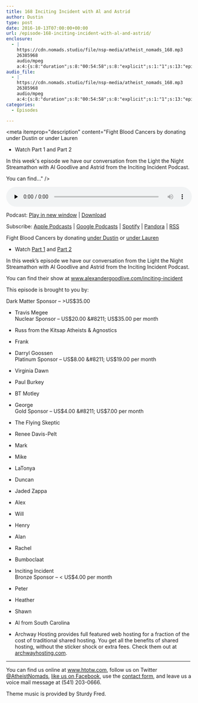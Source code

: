```yaml
---
title: 168 Inciting Incident with Al and Astrid
author: Dustin
type: post
date: 2016-10-13T07:00:00+00:00
url: /episode-168-inciting-incident-with-al-and-astrid/
enclosure:
  - |
    https://cdn.nomads.studio/file/nsp-media/atheist_nomads_168.mp3
    26385968
    audio/mpeg
    a:4:{s:8:"duration";s:8:"00:54:58";s:8:"explicit";s:1:"1";s:13:"episode_title";s:36:"Inciting Incident with Al and Astrid";s:10:"episode_no";s:3:"168";}
audio_file:
  - |
    https://cdn.nomads.studio/file/nsp-media/atheist_nomads_168.mp3
    26385968
    audio/mpeg
    a:4:{s:8:"duration";s:8:"00:54:58";s:8:"explicit";s:1:"1";s:13:"episode_title";s:36:"Inciting Incident with Al and Astrid";s:10:"episode_no";s:3:"168";}
categories:
  - Episodes

---
```

<div itemscope itemtype="http://schema.org/AudioObject">
  <meta itemprop="name" content="168 Inciting Incident with Al and Astrid" />
  
  <meta itemprop="uploadDate" content="2016-10-13T01:00:00-06:00" />
  
  <meta itemprop="encodingFormat" content="audio/mpeg" />
  
  <meta itemprop="duration" content="PT54M58S" />
  
  <meta itemprop="description" content="Fight Blood Cancers by donating under Dustin or under Lauren
* Watch Part 1 and Part 2

In this week's episode we have our conversation from the Light the Night Streamathon with Al Goodlive and Astrid from the Inciting Incident Podcast.

You can find..." />
  
  <meta itemprop="contentUrl" content="https://dts.podtrac.com/redirect.mp3/cdn.nomads.studio/file/nsp-media/atheist_nomads_168.mp3" />
  
  <meta itemprop="contentSize" content="25.2" />
  </p> 
  
  <div class="powerpress_player" id="powerpress_player_8430">
    <audio class="wp-audio-shortcode" id="audio-5060-174" preload="none" style="width: 100%;" controls="controls"><source type="audio/mpeg" src="https://dts.podtrac.com/redirect.mp3/cdn.nomads.studio/file/nsp-media/atheist_nomads_168.mp3?_=174" /><a href="https://dts.podtrac.com/redirect.mp3/cdn.nomads.studio/file/nsp-media/atheist_nomads_168.mp3">https://dts.podtrac.com/redirect.mp3/cdn.nomads.studio/file/nsp-media/atheist_nomads_168.mp3</a></audio>
  </div>
</div>

<p class="powerpress_links powerpress_links_mp3">
  Podcast: <a href="https://dts.podtrac.com/redirect.mp3/cdn.nomads.studio/file/nsp-media/atheist_nomads_168.mp3" class="powerpress_link_pinw" target="_blank" title="Play in new window" onclick="return powerpress_pinw('https://htotw.com/?powerpress_pinw=5060-podcast');" rel="nofollow">Play in new window</a> | <a href="https://dts.podtrac.com/redirect.mp3/cdn.nomads.studio/file/nsp-media/atheist_nomads_168.mp3" class="powerpress_link_d" title="Download" rel="nofollow" download="atheist_nomads_168.mp3">Download</a>
</p>

<p class="powerpress_links powerpress_subscribe_links">
  Subscribe: <a href="https://podcasts.apple.com/us/podcast/humanists-take-on-the-world/id530050098?mt=2&ls=1" class="powerpress_link_subscribe powerpress_link_subscribe_itunes" target="_blank" title="Subscribe on Apple Podcasts" rel="nofollow">Apple Podcasts</a> | <a href="https://www.google.com/podcasts?feed=aHR0cDovL2F0aGVpc3Rub21hZHMubGlic3luLmNvbS9yc3M%3D" class="powerpress_link_subscribe powerpress_link_subscribe_googleplay" target="_blank" title="Subscribe on Google Podcasts" rel="nofollow">Google Podcasts</a> | <a href="https://open.spotify.com/show/3LzK2xZGike6Tc1GEMtMbr?si=LieN9SNuTpq96smuaUsH8A" class="powerpress_link_subscribe powerpress_link_subscribe_spotify" target="_blank" title="Subscribe on Spotify" rel="nofollow">Spotify</a> | <a href="https://www.pandora.com/podcast/atheist-nomads/PC:10122?corr=62071012&part=ug" class="powerpress_link_subscribe powerpress_link_subscribe_pandora" target="_blank" title="Subscribe on Pandora" rel="nofollow">Pandora</a> | <a href="https://htotw.com/feed/podcast/" class="powerpress_link_subscribe powerpress_link_subscribe_rss" target="_blank" title="Subscribe via RSS" rel="nofollow">RSS</a>
</p>

Fight Blood Cancers by donating <a href="http://pages.lightthenight.org/oswim/Boise16/dwilliams" target="_blank" rel="noopener">under Dustin</a> or <a href="http://pages.lightthenight.org/oswim/Boise16/LStudley" target="_blank" rel="noopener">under Lauren</a>  
* Watch <a href="https://www.youtube.com/watch?v=I1iwR2oMMUI" target="_blank" rel="noopener">Part 1</a> and <a href="https://www.youtube.com/watch?v=SaxgRl2tTAA" target="_blank" rel="noopener">Part 2</a>

In this week&#8217;s episode we have our conversation from the Light the Night Streamathon with Al Goodlive and Astrid from the Inciting Incident Podcast.

You can find their show at <a href="http://www.alexandergoodlive.com/inciting-incident" target="_blank" rel="noopener">www.alexandergoodlive.com/inciting-incident</a>

This episode is brought to you by:

Dark Matter Sponsor &#8211; >US$35.00  
* Travis Megee  
Nuclear Sponsor &#8211; US$20.00 &#8211; US$35.00 per month  
* Russ from the Kitsap Atheists & Agnostics  
* Frank  
* Darryl Goossen  
Platinum Sponsor &#8211; US$8.00 &#8211; US$19.00 per month  
* Virginia Dawn  
* Paul Burkey  
* BT Motley  
* George  
Gold Sponsor &#8211; US$4.00 &#8211; US$7.00 per month  
* The Flying Skeptic  
* Renee Davis-Pelt  
* Mark  
* Mike  
* LaTonya  
* Duncan  
* Jaded Zappa  
* Alex  
* Will  
* Henry  
* Alan  
* Rachel  
* Bumboclaat  
* Inciting Incident  
Bronze Sponsor &#8211; < US$4.00 per month  
* Peter  
* Heather  
* Shawn  
* Al from South Carolina

* Archway Hosting provides full featured web hosting for a fraction of the cost of traditional shared hosting. You get all the benefits of shared hosting, without the sticker shock or extra fees. Check them out at <a href="http://archwayhosting.com/" target="_blank" rel="noopener">archwayhosting.com</a>.

<hr width="500" />

You can find us online at <a href="https://www.htotw.com/" target="_blank" rel="noopener">www.htotw.com</a>, follow us on Twitter <a href="https://htotw.com/twitter" target="_blank" rel="noopener">@AtheistNomads</a>, <a href="https://htotw.com/facebook" target="_blank" rel="noopener">like us on Facebook</a>, use the [contact form](https://htotw.com/contact), and leave us a voice mail message at (541) 203-0666.

Theme music is provided by Sturdy Fred.